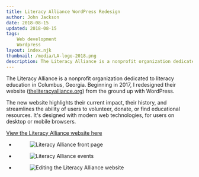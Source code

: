 ```yaml
---
title: Literacy Alliance WordPress Redesign
author: John Jackson
date: 2018-08-15
updated: 2018-08-15
tags:
    Web development
    Wordpress
layout: index.njk
thumbnail: /media/LA-logo-2018.png
description: The Literacy Alliance is a nonprofit organization dedicated to literacy education in Columbus, Georgia. Beginning in 2017, I redesigned their website (theliteracyalliance.org) from the ground up with WordPress.
---
```

The Literacy Alliance is a nonprofit organization dedicated to literacy education in Columbus, Georgia. Beginning in 2017, I redesigned their website ([theliteracyalliance.org](https://theliteracyalliance.org/)) from the ground up with WordPress.

The new website highlights their current impact, their history, and streamlines the ability of users to volunteer, donate, or find educational resources. It's designed with modern web technologies, for users on desktop or mobile browsers.

<div class="wp-block-button aligncenter"><a class="wp-block-button__link" href="https://theliteracyalliance.org/">View the Literacy Alliance website here</a></div>

<ul class="wp-block-gallery alignfull columns-3 is-cropped">
    <li class="blocks-gallery-item">
        <figure>
            <img src="/media/LA-front-page.jpeg" alt="Literacy Alliance front page" data-id="247" class="wp-image-247"/>
        </figure>
    </li>
    <li class="blocks-gallery-item">
        <figure>
            <img src="/media/LA-events.jpeg" alt="Literacy Alliance events" data-id="248" class="wp-image-248"/>
        </figure>
    </li>
    <li class="blocks-gallery-item">
        <figure>
            <img src="/media/LA-editor.jpeg" alt="Editing the Literacy Alliance website" data-id="249" class="wp-image-249"/>
        </figure>
    </li>
</ul>
<!-- /wp:gallery -->
